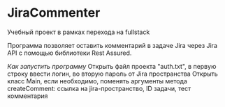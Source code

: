# JiraCommenter
Учебный проект в рамках перехода на fullstack

Программа позволяет оставить комментарий в задаче Jira через Jira API с помощью библиотеки Rest Assured.

*Как запустить программу*
Открыть файл проекта "auth.txt", в первую строку ввести логин, во вторую пароль от Jira пространства
Открыть класс Main, если необходимо, поменять аргументы метода createComment: ссылка на jira-пространство, ID задачи, тест комментария
